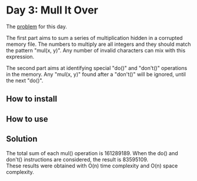 # Day 3: Mull It Over

The [problem](https://adventofcode.com/2024/day/3) for this day.

The first part aims to sum a series of multiplication hidden in a corrupted memory file. The numbers to multiply are all integers and they should match the pattern "mul(x, y)". Any number of invalid characters can mix with this expression.

The second part aims at identifying special "do()" and "don't()" operations in the memory. Any "mul(x, y)" found after a "don't()" will be ignored, until the next "do()".

## How to install

## How to use

## Solution

The total sum of each mul() operation is 161289189.
When the do() and don't() instructions are considered, the result is 83595109.  
These results were obtained with O(n) time complexity and O(n) space complexity.
